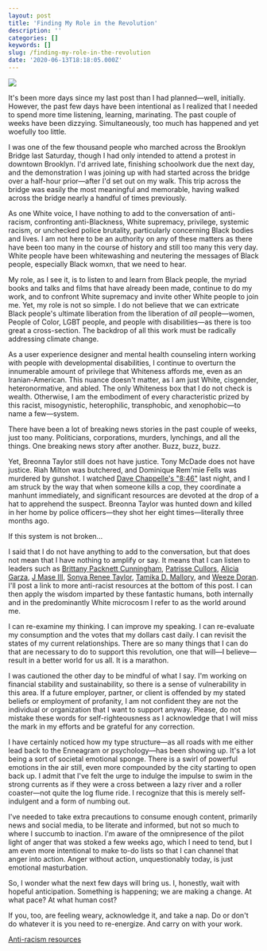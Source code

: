 ```yaml
---
layout: post
title: 'Finding My Role in the Revolution'
description: ''
categories: []
keywords: []
slug: /finding-my-role-in-the-revolution
date: '2020-06-13T18:18:05.000Z'
---
```


![](https://images.unsplash.com/photo-1591765567926-b5a5b7666847?ixlib=rb-1.2.1&q=80&fm=jpg&crop=entropy&cs=tinysrgb&w=2000&fit=max&ixid=eyJhcHBfaWQiOjExNzczfQ)

It's been more days since my last post than I had planned—well, initially. However, the past few days have been intentional as I realized that I needed to spend more time listening, learning, marinating. The past couple of weeks have been dizzying. Simultaneously, too much has happened and yet woefully too little.<!--more-->

I was one of the few thousand people who marched across the Brooklyn Bridge last Saturday, though I had only intended to attend a protest in downtown Brooklyn. I'd arrived late, finishing schoolwork due the next day, and the demonstration I was joining up with had started across the bridge over a half-hour prior—after I'd set out on my walk. This trip across the bridge was easily the most meaningful and memorable, having walked across the bridge nearly a handful of times previously.

As one White voice, I have nothing to add to the conversation of anti-racism, confronting anti-Blackness, White supremacy, privilege, systemic racism, or unchecked police brutality, particularly concerning Black bodies and lives. I am not here to be an authority on any of these matters as there have been too many in the course of history and still too many this very day. White people have been whitewashing and neutering the messages of Black people, especially Black womxn, that we need to hear.

My role, as I see it, is to listen to and learn from Black people, the myriad books and talks and films that have already been made, continue to do my work, and to confront White supremacy and invite other White people to join me. Yet, my role is not so simple. I do not believe that we can extricate Black people's ultimate liberation from the liberation of *all* people—women, People of Color, LGBT people, and people with disabilities—as there is too great a cross-section. The backdrop of all this work must be radically addressing climate change.

As a user experience designer and mental health counseling intern working with people with developmental disabilities, I continue to overturn the innumerable amount of privilege that Whiteness affords me, even as an Iranian-American. This nuance doesn't matter, as I am just White, cisgender, heteronormative, and abled. The only Whiteness box that I do not check is wealth. Otherwise, I am the embodiment of every characteristic prized by this racist, misogynistic, heterophilic, transphobic, and xenophobic—to name a few—system.

There have been a lot of breaking news stories in the past couple of weeks, just too many. Politicians, corporations, murders, lynchings, and all the things. One breaking news story after another. Buzz, buzz, buzz.

Yet, Breonna Taylor still does not have justice. Tony McDade does not have justice. Riah Milton was butchered, and Dominique Rem'mie Fells was murdered by gunshot. I watched [Dave Chappelle's "8:46"](https://youtu.be/3tR6mKcBbT4) last night, and I am struck by the way that when someone kills a cop, they coordinate a manhunt immediately, and significant resources are devoted at the drop of a hat to apprehend the suspect. Breonna Taylor was hunted down and killed in her home by police officers—they shot her eight times—literally three months ago.

If this system is not broken...

I said that I do not have anything to add to the conversation, but that does not mean that I have nothing to amplify or say. It means that I can listen to leaders such as [Brittany Packnett Cunningham](https://brittanypacknett.com/bio), [Patrisse Cullors](https://patrissecullors.com/about/), [Alicia Garza](https://aliciagarza.com/about/), [J Mase III](https://jmaseiii.com/aboutmase/), [Sonya Renee Taylor](https://www.sonyareneetaylor.com/about), [Tamika D. Mallory](https://twitter.com/tamikadmallory), and [Weeze Doran](https://www.accordingtoweeze.com/about). I'll post a link to more anti-racist resources at the bottom of this post. I can then apply the wisdom imparted by these fantastic humans, both internally and in the predominantly White microcosm I refer to as the world around me.

I can re-examine my thinking. I can improve my speaking. I can re-evaluate my consumption and the votes that my dollars cast daily. I can revisit the states of my current relationships. There are so many things that I can do that are necessary to do to support this revolution, one that will—I believe—result in a better world for us all. It is a marathon.

I was cautioned the other day to be mindful of what I say. I'm working on financial stability and sustainability, so there is a sense of vulnerability in this area. If a future employer, partner, or client is offended by my stated beliefs or employment of profanity, I am not confident they are not the individual or organization that I want to support anyway. Please, do not mistake these words for self-righteousness as I acknowledge that I will miss the mark in my efforts and be grateful for any correction.

I have certainly noticed how my type structure—as all roads with me either lead back to the Enneagram or psychology—has been showing up. It's a lot being a sort of societal emotional sponge. There is a swirl of powerful emotions in the air still, even more compounded by the city starting to open back up. I admit that I've felt the urge to indulge the impulse to swim in the strong currents as if they were a cross between a lazy river and a roller coaster—not quite the log flume ride. I recognize that this is merely self-indulgent and a form of numbing out.

I've needed to take extra precautions to consume enough content, primarily news and social media, to be literate and informed, but not so much to where I succumb to inaction. I'm aware of the omnipresence of the pilot light of anger that was stoked a few weeks ago, which I need to tend, but I am even more intentional to make to-do lists so that I can channel that anger into action. Anger without action, unquestionably today, is just emotional masturbation.

So, I wonder what the next few days will bring us. I, honestly, wait with hopeful anticipation. Something is happening; we are making a change. At what pace? At what human cost?

If you, too, are feeling weary, acknowledge it, and take a nap. Do or don't do whatever it is you need to re-energize. And carry on with your work.

[Anti-racism resources](https://bit.ly/ANTIRACISMRESOURCES)
